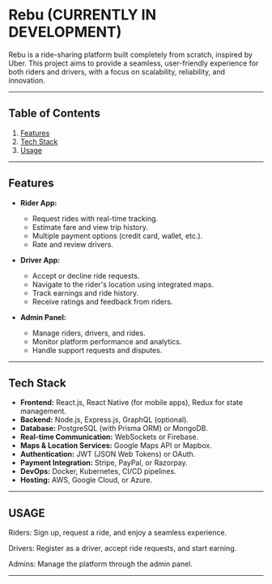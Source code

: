 # Rebu    (CURRENTLY IN DEVELOPMENT)

Rebu is a ride-sharing platform built completely from scratch, inspired by Uber. This project aims to provide a seamless, user-friendly experience for both riders and drivers, with a focus on scalability, reliability, and innovation.

---

## Table of Contents
1. [Features](#features)
2. [Tech Stack](#tech-stack)
4. [Usage](#usage)
---

## Features 

- **Rider App:**
  - Request rides with real-time tracking.
  - Estimate fare and view trip history.
  - Multiple payment options (credit card, wallet, etc.).
  - Rate and review drivers.

- **Driver App:**
  - Accept or decline ride requests.
  - Navigate to the rider's location using integrated maps.
  - Track earnings and ride history.
  - Receive ratings and feedback from riders.

- **Admin Panel:**
  - Manage riders, drivers, and rides.
  - Monitor platform performance and analytics.
  - Handle support requests and disputes.

---

## Tech Stack 

- **Frontend:** React.js, React Native (for mobile apps), Redux for state management.
- **Backend:** Node.js, Express.js, GraphQL (optional).
- **Database:** PostgreSQL (with Prisma ORM) or MongoDB.
- **Real-time Communication:** WebSockets or Firebase.
- **Maps & Location Services:** Google Maps API or Mapbox.
- **Authentication:** JWT (JSON Web Tokens) or OAuth.
- **Payment Integration:** Stripe, PayPal, or Razorpay.
- **DevOps:** Docker, Kubernetes, CI/CD pipelines.
- **Hosting:** AWS, Google Cloud, or Azure.
  
---
##   USAGE

Riders: Sign up, request a ride, and enjoy a seamless experience.

Drivers: Register as a driver, accept ride requests, and start earning.

Admins: Manage the platform through the admin panel.

---
